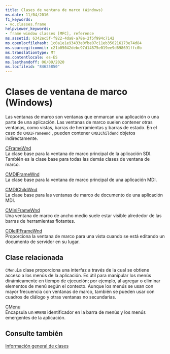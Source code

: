 ```yaml
---
title: Clases de ventana de marco (Windows)
ms.date: 11/04/2016
f1_keywords:
- vc.classes.frame
helpviewer_keywords:
- frame window classes [MFC], reference
ms.assetid: 6342ec5f-f922-4da8-a78e-2f5f994c7142
ms.openlocfilehash: 1c0a1e1e93433e0fbe07c11eb350216173e74d84
ms.sourcegitcommit: c21b05042debc97d14875e019ee9d698691ffc0b
ms.translationtype: MT
ms.contentlocale: es-ES
ms.lasthandoff: 06/09/2020
ms.locfileid: "84625850"
---
```

# <a name="frame-window-classes-windows"></a>Clases de ventana de marco (Windows)

Las ventanas de marco son ventanas que enmarcan una aplicación o una parte de una aplicación. Las ventanas de marco suelen contener otras ventanas, como vistas, barras de herramientas y barras de estado. En el caso de `CMDIFrameWnd` , pueden contener `CMDIChildWnd` objetos indirectamente.

[CFrameWnd](reference/cframewnd-class.md)<br/>
La clase base para la ventana de marco principal de la aplicación SDI. También es la clase base para todas las demás clases de ventana de marco.

[CMDIFrameWnd](reference/cmdiframewnd-class.md)<br/>
La clase base para la ventana de marco principal de una aplicación MDI.

[CMDIChildWnd](reference/cmdichildwnd-class.md)<br/>
La clase base para las ventanas de marco de documento de una aplicación MDI.

[CMiniFrameWnd](reference/cminiframewnd-class.md)<br/>
Una ventana de marco de ancho medio suele estar visible alrededor de las barras de herramientas flotantes.

[COleIPFrameWnd](reference/coleipframewnd-class.md)<br/>
Proporciona la ventana de marco para una vista cuando se está editando un documento de servidor en su lugar.

## <a name="related-class"></a>Clase relacionada

`CMenu`La clase proporciona una interfaz a través de la cual se obtiene acceso a los menús de la aplicación. Es útil para manipular los menús dinámicamente en tiempo de ejecución; por ejemplo, al agregar o eliminar elementos de menú según el contexto. Aunque los menús se usan con mayor frecuencia con ventanas de marco, también se pueden usar con cuadros de diálogo y otras ventanas no secundarias.

[CMenu](reference/cmenu-class.md)<br/>
Encapsula un `HMENU` identificador en la barra de menús y los menús emergentes de la aplicación.

## <a name="see-also"></a>Consulte también

[Información general de clases](class-library-overview.md)
